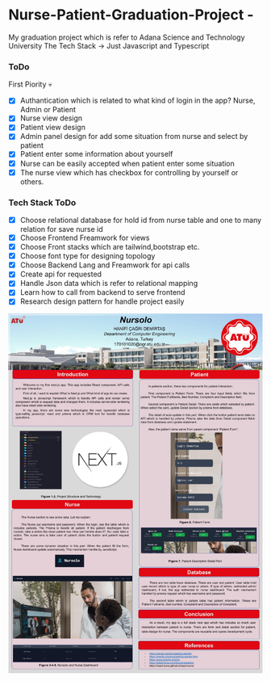 # Nurse-Patient-Graduation-Project - 

My graduation project which is refer to Adana Science and Technology University
The Tech Stack -> Just Javascript and Typescript

### ToDo

First Piority :skull: 

- [x] Authantication which is related to what kind of login in the app? Nurse, Admin or Patient 
- [x] Nurse view design
- [x] Patient view design
- [x] Admin panel design for add some situation from nurse and select by patient
- [x] Patient enter some information about yourself
- [x] Nurse can be easily accepted when patient enter some situation
- [x] The nurse view which has checkbox for controlling by yourself or others.

### Tech Stack ToDo

- [x] Choose relational database for hold id from nurse table and one to many relation for save nurse id
- [x] Choose Frontend Freamwork for views
- [x] Choose Front stacks which are tailwind,bootstrap etc.
- [x] Choose font type for designing topology
- [x] Choose Backend Lang and Freamwork for api calls
- [x] Create api for requested
- [x] Handle Json data which is refer to relational mapping
- [x] Learn how to call from backend to serve frontend
- [x] Research design pattern for handle project easily

![Nursolo](https://github.com/cagridemirtash/Nurse-Patient-Graduation-Project/blob/main/document/Nursolo.jpg?raw=true)
